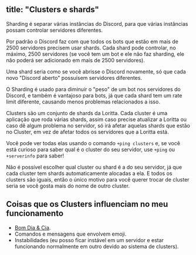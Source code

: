 title: "Clusters e shards"
---
Sharding é separar várias instâncias do Discord, para que várias instâncias possam controlar servidores diferentes.

Por padrão o Discord faz com que todos os bots que estão em mais de 2500 servidores precisem usar shards. Cada shard pode controlar, no máximo, 2500 servidores (se você tem um bot e ele não faz sharding, ele não poderá ser adicionado em mais de 2500 servidores).

Uma shard seria como se você abrisse o Discord novamente, só que cada novo "Discord aberto" possuísem servidores diferentes.

O Sharding é usado para diminuir o "peso" de um bot nos servidores do Discord, e também é vantajoso para bots, já que cada shard tem um rate limit diferente, causando menos problemas relacionados a isso.

Clusters são um conjunto de shards da Loritta. Cada cluster é uma aplicação que roda várias shards, assim caso precise atualizar a Loritta ou caso dê algum problema no servidor, só irá afetar aquelas shards que estão no Cluster, em vez de afetar todos os servidores que a Loritta está.

Você pode ver todas elas usando o comando `+ping clusters` e, se você está curioso para saber qual é o cluster do seu servidor, use `+ping` ou `+serverinfo` para saber!

Não é possível escolher qual cluster ou shard é a do seu servidor, já que cada cluster tem shards automaticamente alocadas a ela. E todos os clusters são iguais, então o único motivo para você querer trocar de cluster seria se você gosta mais do nome de outro cluster.

## Coisas que os Clusters influenciam no meu funcionamento

* [Bom Dia & Cia](/extras/faq-loritta/bomdiaecia).
* Comandos e mensagens que envolvem emoji.
* Instabilidades (eu posso ficar instável em um servidor e estar funcionando normalmente em outro devido ao sistema de clusters).